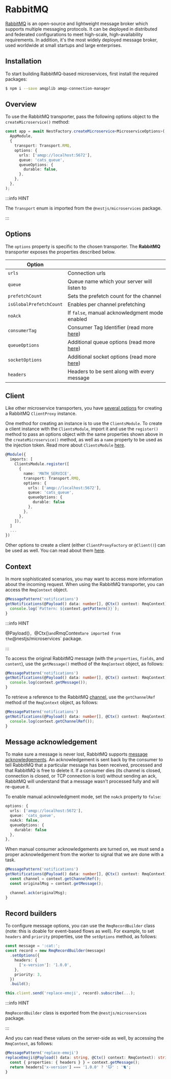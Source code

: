 # RabbitMQ

[RabbitMQ](https://www.rabbitmq.com/) is an open-source and lightweight message broker which supports multiple messaging protocols. It can be deployed in distributed and federated configurations to meet high-scale, high-availability requirements. In addition, it's the most widely deployed message broker, used worldwide at small startups and large enterprises.

## Installation

To start building RabbitMQ-based microservices, first install the required packages:

```bash
$ npm i --save amqplib amqp-connection-manager
```

## Overview

To use the RabbitMQ transporter, pass the following options object to the `createMicroservice()` method:

```ts title="main.ts"
const app = await NestFactory.createMicroservice<MicroserviceOptions>(
  AppModule,
  {
    transport: Transport.RMQ,
    options: {
      urls: ['amqp://localhost:5672'],
      queue: 'cats_queue',
      queueOptions: {
        durable: false,
      },
    },
  },
);
```

:::info HINT

The `Transport` enum is imported from the `@nestjs/microservices` package.

:::

## Options

The `options` property is specific to the chosen transporter. The **RabbitMQ** transporter exposes the properties described below.

| Option                  |                                                                                                                       |
| ----------------------- | --------------------------------------------------------------------------------------------------------------------- |
| `urls`                  | Connection urls                                                                                                       |
| `queue`                 | Queue name which your server will listen to                                                                           |
| `prefetchCount`         | Sets the prefetch count for the channel                                                                               |
| `isGlobalPrefetchCount` | Enables per channel prefetching                                                                                       |
| `noAck`                 | If `false`, manual acknowledgment mode enabled                                                                        |
| `consumerTag`           | Consumer Tag Identifier (read more [here](https://amqp-node.github.io/amqplib/channel_api.html#channel_consume))      |
| `queueOptions`          | Additional queue options (read more [here](https://amqp-node.github.io/amqplib/channel_api.html#channel_assertQueue)) |
| `socketOptions`         | Additional socket options (read more [here](https://amqp-node.github.io/amqplib/channel_api.html#connect))            |
| `headers`               | Headers to be sent along with every message                                                                           |

## Client

Like other microservice transporters, you have [several options](./basics#client) for creating a RabbitMQ `ClientProxy` instance.

One method for creating an instance is to use the `ClientsModule`. To create a client instance with the `ClientsModule`, import it and use the `register()` method to pass an options object with the same properties shown above in the `createMicroservice()` method, as well as a `name` property to be used as the injection token. Read more about `ClientsModule` [here](./basics#client).

```ts
@Module({
  imports: [
    ClientsModule.register([
      {
        name: 'MATH_SERVICE',
        transport: Transport.RMQ,
        options: {
          urls: ['amqp://localhost:5672'],
          queue: 'cats_queue',
          queueOptions: {
            durable: false
          },
        },
      },
    ]),
  ]
  ...
})
```

Other options to create a client (either `ClientProxyFactory` or `@Client()`) can be used as well. You can read about them [here](./basics#client).

## Context

In more sophisticated scenarios, you may want to access more information about the incoming request. When using the RabbitMQ transporter, you can access the `RmqContext` object.

```ts
@MessagePattern('notifications')
getNotifications(@Payload() data: number[], @Ctx() context: RmqContext) {
  console.log(`Pattern: ${context.getPattern()}`);
}
```

:::info HINT

@Payload()`, `@Ctx()`and`RmqContext`are imported from the`@nestjs/microservices` package.

:::

To access the original RabbitMQ message (with the `properties`, `fields`, and `content`), use the `getMessage()` method of the `RmqContext` object, as follows:

```ts
@MessagePattern('notifications')
getNotifications(@Payload() data: number[], @Ctx() context: RmqContext) {
  console.log(context.getMessage());
}
```

To retrieve a reference to the RabbitMQ [channel](https://www.rabbitmq.com/channels.html), use the `getChannelRef` method of the `RmqContext` object, as follows:

```ts
@MessagePattern('notifications')
getNotifications(@Payload() data: number[], @Ctx() context: RmqContext) {
  console.log(context.getChannelRef());
}
```

## Message acknowledgement

To make sure a message is never lost, RabbitMQ supports [message acknowledgements](https://www.rabbitmq.com/confirms.html). An acknowledgement is sent back by the consumer to tell RabbitMQ that a particular message has been received, processed and that RabbitMQ is free to delete it. If a consumer dies (its channel is closed, connection is closed, or TCP connection is lost) without sending an ack, RabbitMQ will understand that a message wasn't processed fully and will re-queue it.

To enable manual acknowledgment mode, set the `noAck` property to `false`:

```ts
options: {
  urls: ['amqp://localhost:5672'],
  queue: 'cats_queue',
  noAck: false,
  queueOptions: {
    durable: false
  },
},
```

When manual consumer acknowledgements are turned on, we must send a proper acknowledgement from the worker to signal that we are done with a task.

```ts
@MessagePattern('notifications')
getNotifications(@Payload() data: number[], @Ctx() context: RmqContext) {
  const channel = context.getChannelRef();
  const originalMsg = context.getMessage();

  channel.ack(originalMsg);
}
```

## Record builders

To configure message options, you can use the `RmqRecordBuilder` class (note: this is doable for event-based flows as well). For example, to set `headers` and `priority` properties, use the `setOptions` method, as follows:

```ts
const message = ':cat:';
const record = new RmqRecordBuilder(message)
  .setOptions({
    headers: {
      ['x-version']: '1.0.0',
    },
    priority: 3,
  })
  .build();

this.client.send('replace-emoji', record).subscribe(...);
```

:::info HINT

`RmqRecordBuilder` class is exported from the `@nestjs/microservices` package.

:::

And you can read these values on the server-side as well, by accessing the `RmqContext`, as follows:

```ts
@MessagePattern('replace-emoji')
replaceEmoji(@Payload() data: string, @Ctx() context: RmqContext): string {
  const { properties: { headers } } = context.getMessage();
  return headers['x-version'] === '1.0.0' ? '🐱' : '🐈';
}
```

